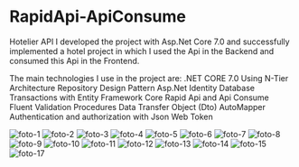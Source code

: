 # RapidApi-ApiConsume

Hotelier API
I developed the project with Asp.Net Core 7.0 and successfully implemented a hotel project in which I used the Api in the Backend and consumed this Api in the Frontend.

The main technologies I use in the project are:
.NET CORE 7.0
Using N-Tier Architecture
Repository Design Pattern
Asp.Net Identity
Database Transactions with Entity Framework Core
Rapid Api and Api Consume
Fluent Validation Procedures
Data Transfer Object (Dto)
AutoMapper
Authentication and authorization with Json Web Token

![foto-1](https://github.com/atakanarslan06/RapidApi-ApiConsume/assets/82101800/f87bbfab-2c2b-488b-9a34-1f86d56ea461)
![foto-2](https://github.com/atakanarslan06/RapidApi-ApiConsume/assets/82101800/2a003839-0263-43e6-8e82-22d69cfe584b)
![foto-3](https://github.com/atakanarslan06/RapidApi-ApiConsume/assets/82101800/e4ce96e3-d761-4319-abdc-b03d9a71bea9)
![foto-4](https://github.com/atakanarslan06/RapidApi-ApiConsume/assets/82101800/01d0e52b-10b1-4ed4-93a1-d0b69ea97d18)
![foto-5](https://github.com/atakanarslan06/RapidApi-ApiConsume/assets/82101800/4adb89c3-9abf-4f7b-afbe-79a9c3d0ee5d)
![foto-6](https://github.com/atakanarslan06/RapidApi-ApiConsume/assets/82101800/89540b91-1749-49ee-b249-3e71a3c296c6)
![foto-7](https://github.com/atakanarslan06/RapidApi-ApiConsume/assets/82101800/5b08614a-8dc6-4aa9-9a09-7021cffffc63)
![foto-8](https://github.com/atakanarslan06/RapidApi-ApiConsume/assets/82101800/67706a63-cf0c-4855-9271-cde242968fe7)
![foto-9](https://github.com/atakanarslan06/RapidApi-ApiConsume/assets/82101800/b081d4c0-8db1-4459-8c1a-4e11bff29593)
![foto-10](https://github.com/atakanarslan06/RapidApi-ApiConsume/assets/82101800/b1d3daa3-c029-428a-95a8-bd2441058b68)
![foto-11](https://github.com/atakanarslan06/RapidApi-ApiConsume/assets/82101800/5031515c-d1ff-4945-8ef4-439fd41120ce)
![foto-12](https://github.com/atakanarslan06/RapidApi-ApiConsume/assets/82101800/f8dc32a8-b961-46d8-91a0-9b3216ec2d40)
![foto-13](https://github.com/atakanarslan06/RapidApi-ApiConsume/assets/82101800/b08eaab2-efc3-479c-abc0-138aef9e2295)
![foto-14](https://github.com/atakanarslan06/RapidApi-ApiConsume/assets/82101800/aa754560-3084-4308-9da2-b75da87d5119)
![foto-15](https://github.com/atakanarslan06/RapidApi-ApiConsume/assets/82101800/3e5cad50-3610-406b-a93d-168dc77508af)
![foto-17](https://github.com/atakanarslan06/RapidApi-ApiConsume/assets/82101800/881cddae-841f-40a2-85a3-af8b34725e0c)

